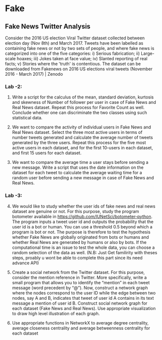# Fake

## Fake News Twitter Analysis

Consider the 2016 US election Viral Twitter dataset collected between election day (Nov 8th) and March
2017. Tweets have been labelled as containing fake news or not by two sets of people, and where fake
news is categorized into one of the five categories: i) Serious fabrication; ii) Large-scale hoaxes; iii) Jokes
taken at face value; iv) Slanted reporting of real facts; v) Stories where the 'truth' is contentious. The
dataset can be downloaded from Fakenews on 2016 US elections viral tweets (November 2016 - March
2017) | Zenodo

### Lab -2: 
1. Write a script for the calculus of the mean, standard deviation, kurtosis and skewness of Number
of follower per user in case of Fake News and Real News dataset. Repeat this process for Favorite
Count as well. Conclude whether one can discriminate the two classes using such statistical data.

3. We want to compare the activity of individual users in Fake News and Real News dataset. Select
the three most active users in terms of number tweets generated and calculate the average
number of tweets generated by the three users. Repeat this process for the five most active users
in each dataset, and for the first 10-users in each dataset, and first 15 users for each dataset.

3. We want to compare the average time a user stays before sending a new message. Write a script
that uses the date information on the dataset for each tweet to calculate the average waiting time
for a random user before sending a new message in case of Fake News and Real News.

### Lab -3: 

4. We would like to study whether the user ids of fake news and real news dataset are genuine or not. For this
purpose, study the program botometer available in https://github.com/IUNetSci/botometer-python. The
program inputs a tweet user id and outputs the probability that the user id is a bot or human. You can use a
threshold 0.5 beyond which a program is bot or not. The purpose is therefore to test the hypothesis whether
Fake News are globally originated from bots or humans and whether Real News are generated by humans or also
by bots. If the computational time is an issue to test the whole data, you can choose a random selection of the
data as well. (N.B: Just Get familirity with theses steps, proably u wont be able to complete this part since its need advance API)

5. Create a social network from the Twitter dataset. For this purpose, consider the
mention reference in Twitter. More specifically, write a small program that allows you to identify
the “mention” in each tweet message (word precedent by “@”). Now, construct a network graph
where the nodes correspond to the user ID while the edge between two nodes, say A and B,
indicates that tweet of user id A contains in its text message a mention of user id B. Construct
social network graph for each dataset (Fake News and Real News). Use appropriate visualization
to draw high level illustration of each graph.

6. Use appropriate functions in NetworkX to  average degree centrality, average closeness centrality and average betweenness centrality for
each dataset


